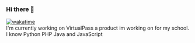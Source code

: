 ### Hi there 👋
[![wakatime](https://wakatime.com/badge/user/4dff51bd-d20f-4410-98ff-e9071206144d.svg)](https://wakatime.com/@4dff51bd-d20f-4410-98ff-e9071206144d)<br>
I'm currently working on VirtualPass a product im working on for my school.<br>
I know Python PHP Java and JavaScript
<!--
**Duedot43/Duedot43** is a ✨ _special_ ✨ repository because its `README.md` (this file) appears on your GitHub profile.

Here are some ideas to get you started:

- 🔭 I’m currently working on ...
- 🌱 I’m currently learning ...
- 👯 I’m looking to collaborate on ...
- 🤔 I’m looking for help with ...
- 💬 Ask me about ...
- 📫 How to reach me: ...
- 😄 Pronouns: ...
- ⚡ Fun fact: ...
-->
